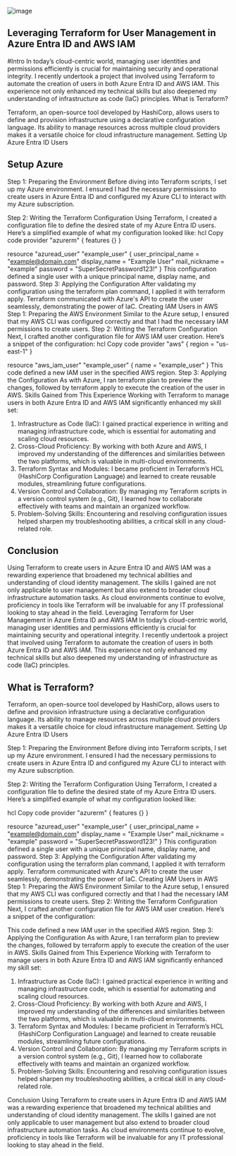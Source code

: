 ![image](https://github.com/user-attachments/assets/7c6575db-82ff-4c0d-bddb-404a1a5cf12b)



## **Leveraging Terraform for User Management in Azure Entra ID and AWS IAM**

#Intro
In today’s cloud-centric world, managing user identities and permissions efficiently is crucial for maintaining security and operational integrity. I recently undertook a project that involved using Terraform to automate the creation of users in both Azure Entra ID and AWS IAM. This experience not only enhanced my technical skills but also deepened my understanding of infrastructure as code (IaC) principles.
What is Terraform?

Terraform, an open-source tool developed by HashiCorp, allows users to define and provision infrastructure using a declarative configuration language. Its ability to manage resources across multiple cloud providers makes it a versatile choice for cloud infrastructure management.
Setting Up Azure Entra ID Users

## Setup Azure

Step 1: Preparing the Environment
Before diving into Terraform scripts, I set up my Azure environment. I ensured I had the necessary permissions to create users in Azure Entra ID and configured my Azure CLI to interact with my Azure subscription.

Step 2: Writing the Terraform Configuration
Using Terraform, I created a configuration file to define the desired state of my Azure Entra ID users. Here’s a simplified example of what my configuration looked like:
hcl
Copy code
provider "azurerm" {
  features {}
}

resource "azuread_user" "example_user" {
  user_principal_name = "example@domain.com"
  display_name        = "Example User"
  mail_nickname       = "example"
  password            = "SuperSecretPassword123!"
}
This configuration defined a single user with a unique principal name, display name, and password.
Step 3: Applying the Configuration
After validating my configuration using the terraform plan command, I applied it with terraform apply. Terraform communicated with Azure's API to create the user seamlessly, demonstrating the power of IaC.
Creating IAM Users in AWS
Step 1: Preparing the AWS Environment
Similar to the Azure setup, I ensured that my AWS CLI was configured correctly and that I had the necessary IAM permissions to create users.
Step 2: Writing the Terraform Configuration
Next, I crafted another configuration file for AWS IAM user creation. Here’s a snippet of the configuration:
hcl
Copy code
provider "aws" {
  region = "us-east-1"
}

resource "aws_iam_user" "example_user" {
  name = "example_user"
}
This code defined a new IAM user in the specified AWS region.
Step 3: Applying the Configuration
As with Azure, I ran terraform plan to preview the changes, followed by terraform apply to execute the creation of the user in AWS.
Skills Gained from This Experience
Working with Terraform to manage users in both Azure Entra ID and AWS IAM significantly enhanced my skill set:
1.	Infrastructure as Code (IaC): I gained practical experience in writing and managing infrastructure code, which is essential for automating and scaling cloud resources.
2.	Cross-Cloud Proficiency: By working with both Azure and AWS, I improved my understanding of the differences and similarities between the two platforms, which is valuable in multi-cloud environments.
3.	Terraform Syntax and Modules: I became proficient in Terraform’s HCL (HashiCorp Configuration Language) and learned to create reusable modules, streamlining future configurations.
4.	Version Control and Collaboration: By managing my Terraform scripts in a version control system (e.g., Git), I learned how to collaborate effectively with teams and maintain an organized workflow.
5.	Problem-Solving Skills: Encountering and resolving configuration issues helped sharpen my troubleshooting abilities, a critical skill in any cloud-related role.

## Conclusion
Using Terraform to create users in Azure Entra ID and AWS IAM was a rewarding experience that broadened my technical abilities and understanding of cloud identity management. The skills I gained are not only applicable to user management but also extend to broader cloud infrastructure automation tasks. As cloud environments continue to evolve, proficiency in tools like Terraform will be invaluable for any IT professional looking to stay ahead in the field.
Leveraging Terraform for User Management in Azure Entra ID and AWS IAM
In today’s cloud-centric world, managing user identities and permissions efficiently is crucial for maintaining security and operational integrity. I recently undertook a project that involved using Terraform to automate the creation of users in both Azure Entra ID and AWS IAM. This experience not only enhanced my technical skills but also deepened my understanding of infrastructure as code (IaC) principles.
## What is Terraform?
Terraform, an open-source tool developed by HashiCorp, allows users to define and provision infrastructure using a declarative configuration language. Its ability to manage resources across multiple cloud providers makes it a versatile choice for cloud infrastructure management.
Setting Up Azure Entra ID Users

Step 1: Preparing the Environment
Before diving into Terraform scripts, I set up my Azure environment. I ensured I had the necessary permissions to create users in Azure Entra ID and configured my Azure CLI to interact with my Azure subscription.

Step 2: Writing the Terraform Configuration
Using Terraform, I created a configuration file to define the desired state of my Azure Entra ID users. Here’s a simplified example of what my configuration looked like:

hcl
Copy code
provider "azurerm" {
  features {}
}

resource "azuread_user" "example_user" {
  user_principal_name = "example@domain.com"
  display_name        = "Example User"
  mail_nickname       = "example"
  password            = "SuperSecretPassword123!"
}
This configuration defined a single user with a unique principal name, display name, and password.
Step 3: Applying the Configuration
After validating my configuration using the terraform plan command, I applied it with terraform apply. Terraform communicated with Azure's API to create the user seamlessly, demonstrating the power of IaC.
Creating IAM Users in AWS
Step 1: Preparing the AWS Environment
Similar to the Azure setup, I ensured that my AWS CLI was configured correctly and that I had the necessary IAM permissions to create users.
Step 2: Writing the Terraform Configuration
Next, I crafted another configuration file for AWS IAM user creation. Here’s a snippet of the configuration:

This code defined a new IAM user in the specified AWS region.
Step 3: Applying the Configuration
As with Azure, I ran terraform plan to preview the changes, followed by terraform apply to execute the creation of the user in AWS.
Skills Gained from This Experience
Working with Terraform to manage users in both Azure Entra ID and AWS IAM significantly enhanced my skill set:

1.	Infrastructure as Code (IaC): I gained practical experience in writing and managing infrastructure code, which is essential for automating and scaling cloud resources.
2.	Cross-Cloud Proficiency: By working with both Azure and AWS, I improved my understanding of the differences and similarities between the two platforms, which is valuable in multi-cloud environments.
3.	Terraform Syntax and Modules: I became proficient in Terraform’s HCL (HashiCorp Configuration Language) and learned to create reusable modules, streamlining future configurations.
4.	Version Control and Collaboration: By managing my Terraform scripts in a version control system (e.g., Git), I learned how to collaborate effectively with teams and maintain an organized workflow.
5.	Problem-Solving Skills: Encountering and resolving configuration issues helped sharpen my troubleshooting abilities, a critical skill in any cloud-related role.

Conclusion
Using Terraform to create users in Azure Entra ID and AWS IAM was a rewarding experience that broadened my technical abilities and understanding of cloud identity management. The skills I gained are not only applicable to user management but also extend to broader cloud infrastructure automation tasks. As cloud environments continue to evolve, proficiency in tools like Terraform will be invaluable for any IT professional looking to stay ahead in the field.
